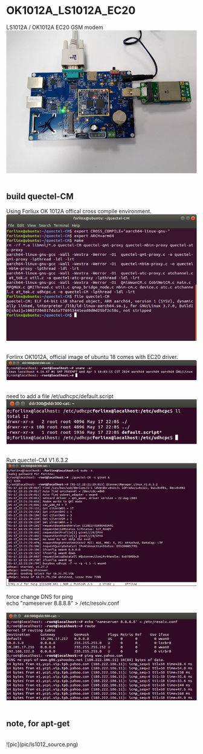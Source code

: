 # OK1012A_LS1012A_EC20
LS1012A / OK1012A EC20  GSM modem
<br>
![pic](pic/ok1012.jpg)<br>
<br>
## build quectel-CM
Using Forliux OK 1012A offical cross compile environment.
<br>
![pic](pic/ls1012_0.png)<br>
<br>


Forlinx OK1012A, official image of ubuntu 18 comes with EC20 driver.
<br>
![pic](pic/ls1012_a.png)<br>
<br>

need to add a file
/et/udhcpc/default.script
<br>
![pic](pic/udhcpc_ls1012.png)<br>
<br>

Run quectel-CM V1.6.3.2
<br>
![pic](pic/ls1012c.png)<br>
<br>
force change DNS for ping<br>
echo "nameserver 8.8.8.8" > /etc/resolv.conf<br>
<br>
![pic](pic/ls1012_e.png)<br>
<br>
## note, for apt-get
<br>
![pic](pic/ls1012_source.png)<br>
<br>

